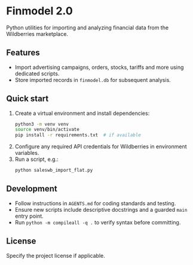 # Finmodel 2.0

Python utilities for importing and analyzing financial data from the Wildberries marketplace.

## Features
- Import advertising campaigns, orders, stocks, tariffs and more using dedicated scripts.
- Store imported records in `finmodel.db` for subsequent analysis.

## Quick start
1. Create a virtual environment and install dependencies:
   ```bash
   python3 -m venv venv
   source venv/bin/activate
   pip install -r requirements.txt  # if available
   ```
2. Configure any required API credentials for Wildberries in environment variables.
3. Run a script, e.g.:
   ```bash
   python saleswb_import_flat.py
   ```

## Development
- Follow instructions in `AGENTS.md` for coding standards and testing.
- Ensure new scripts include descriptive docstrings and a guarded `main` entry point.
- Run `python -m compileall -q .` to verify syntax before committing.

## License
Specify the project license if applicable.
